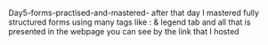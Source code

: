 Day5-forms-practised-and-mastered- after that day I mastered fully structured forms using many tags like : <feildset> & legend tab and all that is presented in the webpage you can see by the link that I hosted
